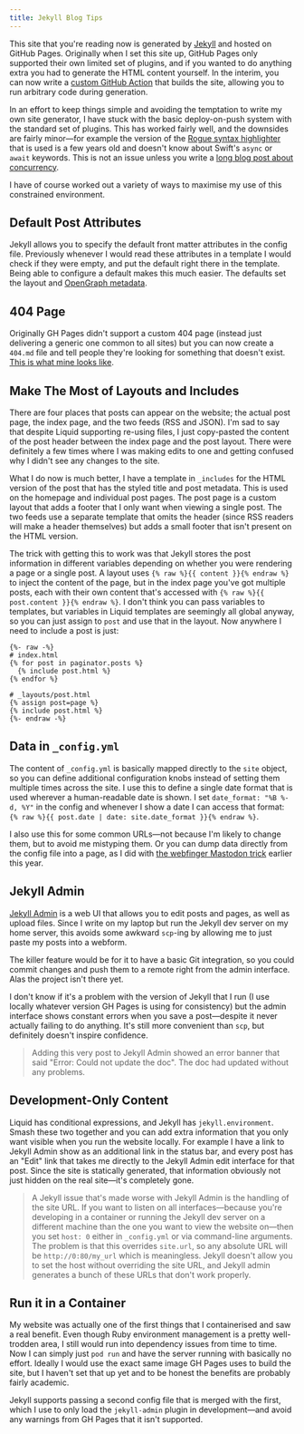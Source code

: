 ```yaml
---
title: Jekyll Blog Tips
---
```


This site that you're reading now is generated by [Jekyll][jekyll] and hosted on GitHub Pages. Originally when I set this site up, GitHub Pages only supported their own limited set of plugins, and if you wanted to do anything extra you had to generate the HTML content yourself. In the interim, you can now write a [custom GitHub Action](https://github.com/marketplace/actions/deploy-to-github-pages) that builds the site, allowing you to run arbitrary code during generation.

[jekyll]: https://jekyllrb.com

In an effort to keep things simple and avoiding the temptation to write my own site generator, I have stuck with the basic deploy-on-push system with the standard set of plugins. This has worked fairly well, and the downsides are fairly minor—for example the version of the [Rogue syntax highlighter](https://github.com/rouge-ruby/rouge) that is used is a few years old and doesn't know about Swift's `async` or `await` keywords. This is not an issue unless you write a [long blog post about concurrency](/2023/10/31/how-i-learned-to-stop-worrying-and-love-concurrency/).

I have of course worked out a variety of ways to maximise my use of this constrained environment.

## Default Post Attributes

Jekyll allows you to specify the default front matter attributes in the config file. Previously whenever I would read these attributes in a template I would check if they were empty, and put the default right there in the template. Being able to configure a default makes this much easier. The defaults set the layout and [OpenGraph metadata](/2023/02/04/adding-opengraph-previews-to-jekyll/).

## 404 Page

Originally GH Pages didn't support a custom 404 page (instead just delivering a generic one common to all sites) but you can now create a `404.md` file and tell people they're looking for something that doesn't exist. [This is what mine looks like](/404.html).

## Make The Most of Layouts and Includes

There are four places that posts can appear on the website; the actual post page, the index page, and the two feeds (RSS and JSON). I'm sad to say that despite Liquid supporting re-using files, I just copy-pasted the content of the post header between the index page and the post layout. There were definitely a few times where I was making edits to one and getting confused why I didn't see any changes to the site.

What I do now is much better, I have a template in `_includes` for the HTML version of the post that has the styled title and post metadata. This is used on the homepage and individual post pages. The post page is a custom layout that adds a footer that I only want when viewing a single post. The two feeds use a separate template that omits the header (since RSS readers will make a header themselves) but adds a small footer that isn't present on the HTML version.

The trick with getting this to work was that Jekyll stores the post information in different variables depending on whether you were rendering a page or a single post. A layout uses `{% raw %}{{ content }}{% endraw %}` to inject the content of the page, but in the index page you've got multiple posts, each with their own content that's accessed with `{% raw %}{{ post.content }}{% endraw %}`. I don't think you can pass variables to templates, but variables in Liquid templates are seemingly all global anyway, so you can just assign to `post` and use that in the layout. Now anywhere I need to include a post is just:

```
{%- raw -%}
# index.html
{% for post in paginator.posts %}
  {% include post.html %}
{% endfor %}

# _layouts/post.html
{% assign post=page %}
{% include post.html %}
{%- endraw -%}
```

## Data in `_config.yml`

The content of `_config.yml` is basically mapped directly to the `site` object, so you can define additional configuration knobs instead of setting them multiple times across the site. I use this to define a single date format that is used wherever a human-readable date is shown. I set `date_format: "%B %-d, %Y"` in the config and whenever I show a date I can access that format: `{% raw %}{{ post.date | date: site.date_format }}{% endraw %}`.

I also use this for some common URLs—not because I'm likely to change them, but to avoid me mistyping them. Or you can dump data directly from the config file into a page, as I did with [the webfinger Mastodon trick](/2023/01/24/webfinger-mastodon-alias/) earlier this year.

## Jekyll Admin

[Jekyll Admin](https://jekyll.github.io/jekyll-admin/) is a web UI that allows you to edit posts and pages, as well as upload files. Since I write on my laptop but run the Jekyll dev server on my home server, this avoids some awkward `scp`-ing by allowing me to just paste my posts into a webform.

The killer feature would be for it to have a basic Git integration, so you could commit changes and push them to a remote right from the admin interface. Alas the project isn't there yet.

I don't know if it's a problem with the version of Jekyll that I run (I use locally whatever version GH Pages is using for consistency) but the admin interface shows constant errors when you save a post—despite it never actually failing to do anything. It's still more convenient than `scp`, but definitely doesn't inspire confidence.

> Adding this very post to Jekyll Admin showed an error banner that said "Error: Could not update the doc". The doc had updated without any problems.

## Development-Only Content

Liquid has conditional expressions, and Jekyll has `jekyll.environment`. Smash these two together and you can add extra information that you only want visible when you run the website locally. For example I have a link to Jekyll Admin show as an additional link in the status bar, and every post has an "Edit" link that takes me directly to the Jekyll Admin edit interface for that post. Since the site is statically generated, that information obviously not just hidden on the real site—it's completely gone.

> A Jekyll issue that's made worse with Jekyll Admin is the handling of the site URL. If you want to listen on all interfaces—because you're developing in a container or running the Jekyll dev server on a different machine than the one you want to view the website on—then you set `host: 0` either in `_config.yml` or via command-line arguments. The problem is that this overrides `site.url`, so any absolute URL will be `http://0:80/my_url` which is meaningless. Jekyll doesn't allow you to set the host without overriding the site URL, and Jekyll admin generates a bunch of these URLs that don't work properly.

## Run it in a Container

My website was actually one of the first things that I containerised and saw a real benefit. Even though Ruby environment management is a pretty well-trodden area, I still would run into dependency issues from time to time. Now I can simply just `pod run` and have the server running with basically no effort. Ideally I would use the exact same image GH Pages uses to build the site, but I haven't set that up yet and to be honest the benefits are probably fairly academic.

Jekyll supports passing a second config file that is merged with the first, which I use to only load the `jekyll-admin` plugin in development—and avoid any warnings from GH Pages that it isn't supported.
